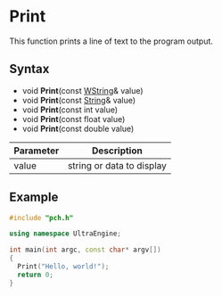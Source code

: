 # Print

This function prints a line of text to the program output.

## Syntax

- void **Print**(const [WString](WString.md)& value)
- void **Print**(const [String](String.md)& value)
- void **Print**(const int value)
- void **Print**(const float value)
- void **Print**(const double value)

| Parameter | Description |
|---|---|
| value | string or data to display |

## Example

```c++
#include "pch.h"

using namespace UltraEngine;

int main(int argc, const char* argv[])
{
  Print("Hello, world!");
  return 0;
}
```

